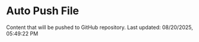 # Auto Push File

Content that will be pushed to GitHub repository.
Last updated: 08/20/2025, 05:49:22 PM